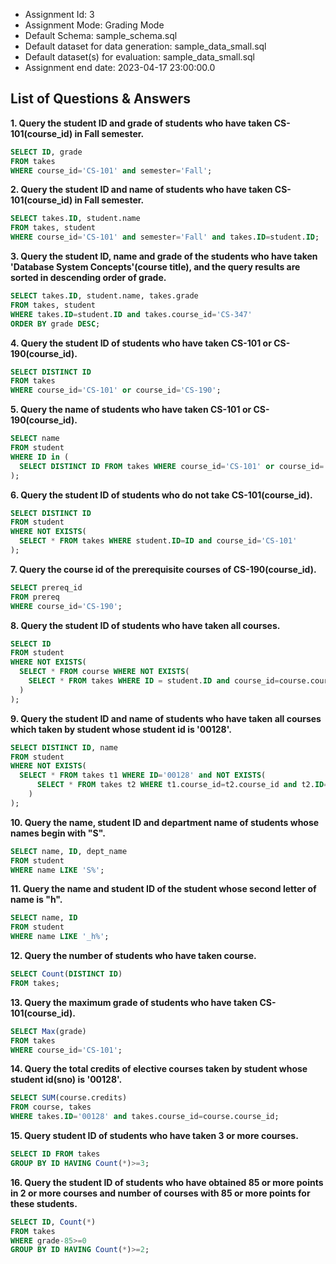 - Assignment Id: 3
- Assignment Mode: Grading Mode
- Default Schema: sample_schema.sql
- Default dataset for data generation:  sample_data_small.sql    
- Default dataset(s) for evaluation:  sample_data_small.sql    
- Assignment end date: 2023-04-17 23:00:00.0
## List of Questions & Answers
**1. Query the student ID and grade of students who have taken CS-101(course_id) in Fall semester.**

```sql
SELECT ID, grade
FROM takes
WHERE course_id='CS-101' and semester='Fall';
```

**2. Query the student ID and name of students who have taken CS-101(course_id) in Fall semester.**

```sql
SELECT takes.ID, student.name
FROM takes, student
WHERE course_id='CS-101' and semester='Fall' and takes.ID=student.ID;
```

**3. Query the student ID, name and grade of the students who have taken 'Database System Concepts'(course title), and the query results are sorted in descending order of grade.**

```sql
SELECT takes.ID, student.name, takes.grade
FROM takes, student
WHERE takes.ID=student.ID and takes.course_id='CS-347'
ORDER BY grade DESC;
```

**4. Query the student ID of students who have taken CS-101 or CS-190(course_id).**

```sql
SELECT DISTINCT ID
FROM takes
WHERE course_id='CS-101' or course_id='CS-190';
```

**5. Query the name of students who have taken CS-101 or CS-190(course_id).**

```sql
SELECT name
FROM student
WHERE ID in (
  SELECT DISTINCT ID FROM takes WHERE course_id='CS-101' or course_id='CS-190'
);
```

**6. Query the student ID of students who do not take CS-101(course_id).**

```sql
SELECT DISTINCT ID
FROM student
WHERE NOT EXISTS(
  SELECT * FROM takes WHERE student.ID=ID and course_id='CS-101'
);
```

**7. Query the course id of the prerequisite courses of CS-190(course_id).**

```sql
SELECT prereq_id
FROM prereq
WHERE course_id='CS-190';
```

**8. Query the student ID of students who have taken all courses.**

```sql
SELECT ID
FROM student
WHERE NOT EXISTS(
  SELECT * FROM course WHERE NOT EXISTS(
	SELECT * FROM takes WHERE ID = student.ID and course_id=course.course_id
  )
);
```

**9. Query the student ID and name of students who have taken all courses which taken by student whose student id is '00128'.**

```sql
SELECT DISTINCT ID, name
FROM student
WHERE NOT EXISTS(
  SELECT * FROM takes t1 WHERE ID='00128' and NOT EXISTS(
	  SELECT * FROM takes t2 WHERE t1.course_id=t2.course_id and t2.ID=student.ID
	)
);
```

**10. Query the name, student ID and department name of students whose names begin with "S".**

```sql
SELECT name, ID, dept_name
FROM student
WHERE name LIKE 'S%';
```

**11. Query the name and student ID of the student whose second letter of name is "h".**

```sql
SELECT name, ID
FROM student
WHERE name LIKE '_h%';
```

**12. Query the number of students who have taken course.**

```sql
SELECT Count(DISTINCT ID)
FROM takes;
```

**13. Query the maximum grade of students who have taken CS-101(course_id).**

```sql
SELECT Max(grade)
FROM takes
WHERE course_id='CS-101';
```

**14. Query the total credits of elective courses taken by student whose student id(sno) is '00128'.**

```sql
SELECT SUM(course.credits)
FROM course, takes
WHERE takes.ID='00128' and takes.course_id=course.course_id;
```

**15. Query student ID of students who have taken 3 or more courses.**

```sql
SELECT ID FROM takes
GROUP BY ID HAVING Count(*)>=3;
```

**16. Query the student ID of students who have obtained 85 or more points in 2 or more courses and number of courses with 85 or more points for these students.**

```sql
SELECT ID, Count(*)
FROM takes
WHERE grade-85>=0
GROUP BY ID HAVING Count(*)>=2;
```
